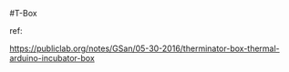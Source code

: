 #T-Box

ref: 

https://publiclab.org/notes/GSan/05-30-2016/therminator-box-thermal-arduino-incubator-box
